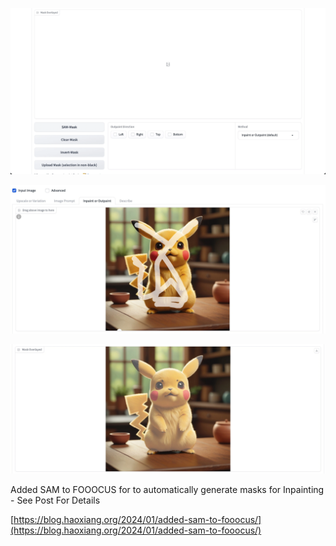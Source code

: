 ![](https://raw.githubusercontent.com/pppoe/images-repo/main/blog/fooocus-sam/ui.webp)

![](https://raw.githubusercontent.com/pppoe/images-repo/main/blog/fooocus-sam/sam-mask.webp)

![](https://raw.githubusercontent.com/pppoe/images-repo/main/blog/fooocus-sam/sam-mask-res.webp)

Added SAM to FOOOCUS for to automatically generate masks for Inpainting - See Post For Details

[https://blog.haoxiang.org/2024/01/added-sam-to-fooocus/](https://blog.haoxiang.org/2024/01/added-sam-to-fooocus/)

